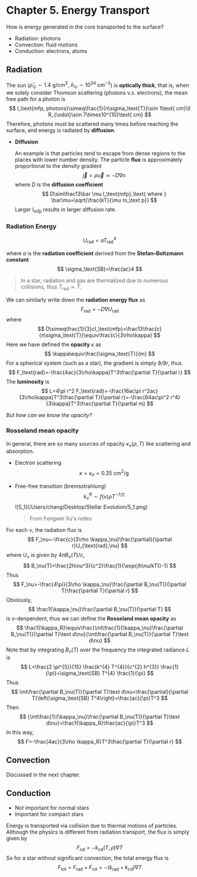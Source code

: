# Chapter 5. Energy Transport

How is energy generated in the core transported to the surface?

- Radiation: photons
- Convection: fluid motions
- Conduction: electrons, atoms

## Radiation

The sun ($\bar\rho_\odot\sim 1.4\text{ g/cm}^3,\ \bar n_\odot\sim10^{24}\text{ cm}^{-3}$) is **optically thick**, that is, when we solely consider Thomson scattering (photons v.s. electrons), the mean free path for a photon is
$$
l_\text{mfp, photons}\simeq\frac{1}{n\sigma_\text{T}}\sim 1\text{ cm}\ll R_{\odot}\sim 7\times10^{10}\text{ cm}
$$
Therefore, photons must be scattered many times before reaching the surface, and energy is radiated by **diffusion**.

- **Diffusion**

  An example is that particles tend to escape from dense regions to the places with lower number density. The particle **flux** is approximately proportional to the density gradient
  $$
  \vec j=\rho\vec u\simeq-D\nabla n
  $$
  where $D$ is the **diffusion coefficient**
  $$
  D\sim\frac13\bar \mu l_\text{mfp},\text{ where } \bar\mu=\sqrt{\frac{kT}{\mu m_\text p}}
  $$
  Larger $l_\text{mfp}$ results in larger diffusion rate.



### Radiation Energy

$$
U_\text{rad}=aT_\text{rad}^4
$$

where $a$ is the **radiation coefficient** derived from the **Stefan–Boltzmann constant**
$$
\sigma_\text{SB}=\frac{ac}4
$$

> In a star, radiation and gas are thermalized due to numerous collisions, thus $T_\text{rad}\simeq T$.

We can similarly write down the **radiation energy flux** as
$$
F_\text{rad}=-D\nabla U_\text{rad}
$$
where
$$
D\simeq\frac{1}{3}cl_\text{mfp}=\frac13\frac{c}{n\sigma_\text{T}}\equiv\frac{c}{3\rho\kappa}
$$
Here we have defined the **opacity** $\kappa$ as
$$
\kappa\equiv\frac{\sigma_\text{T}}{m}
$$
For a spherical system (such as a star), the gradient is simply ${\partial}/{\partial r}$, thus
$$
F_\text{rad}=-\frac{4ac}{3\rho\kappa}T^3\frac{\partial T}{\partial r}
$$
The **luminosity** is
$$
L=4\pi r^2 F_\text{rad}=-\frac{16ac\pi r^2ac}{3\rho\kappa}T^3\frac{\partial T}{\partial r}=-\frac{64ac\pi^2 r^4}{3\kappa}T^3\frac{\partial T}{\partial m}
$$

*But how can we know the opacity?*



### Rosseland mean opacity

In general, there are so many sources of opacity $\kappa_\nu(\rho,T)$ like scattering and absorption.

- Electron scattering
  $$
  \kappa=\kappa_e=0.35\text{ cm}^2\text{/g}
  $$

- Free-free transition (bremsstrahlung)
  $$
  k_\nu^\text{ff}\sim f(\nu)\rho T^{-7/2}
  $$
  ![5_1](/Users/chang/Desktop/Stellar Evolution/5_1.png)

  >From Fengwei Xu's notes

For each $\nu$, the radiation flux is
$$
F_\nu=-\frac{c}{3\rho \kappa_\nu}\frac{\partial}{\partial r}U_{\text{rad},\nu}
$$
where $U_\nu$ is given by $4\pi B_\nu(T)/c$,
$$
B_\nu(T)=\frac{2h\nu^3}{c^2}\frac{1}{\exp{(h\nu/kT)}-1}
$$
Thus
$$
F_\nu=-\frac{4\pi}{3\rho \kappa_\nu}\frac{\partial B_\nu(T)}{\partial T}\frac{\partial T}{\partial r}
$$
Obviously,
$$
\frac1{\kappa_\nu}\frac{\partial B_\nu(T)}{\partial T}
$$
is $\nu$-denpendent, thus we can define the **Rosseland mean opacity** as
$$
\frac1{\kappa_R}\equiv\frac{\int\frac{1}{\kappa_\nu}\frac{\partial B_\nu(T)}{\partial T}\text d\nu}{\int\frac{\partial B_\nu(T)}{\partial T}\text d\nu}
$$
Note that by integrating $B_\nu(T)$ over the frequency the integrated radiance $L$ is
$$
L=\frac{2 \pi^{5}}{15} \frac{k^{4} T^{4}}{c^{2} h^{3}} \frac{1}{\pi}=\sigma_\text{SB} T^{4} \frac{1}{\pi}
$$
Thus
$$
\int\frac{\partial B_\nu(T)}{\partial T}\text d\nu=\frac{\partial}{\partial T}\left(\sigma_\text{SB} T^4\right)=\frac{ac}{\pi}T^3
$$
Then
$$
{\int\frac{1}{\kappa_\nu}\frac{\partial B_\nu(T)}{\partial T}\text d\nu}=\frac1{\kappa_R}\frac{ac}{\pi}T^3
$$
In this way,
$$
F=-\frac{4ac}{3\rho \kappa_R}T^3\frac{\partial T}{\partial r}
$$

## Convection

Discussed in the next chapter.



## Conduction

- Not important for normal stars
- Important for compact stars

Energy is transported via collision due to thermal motions of particles. Although the physics is different from radiation transport, the flux is simply given by
$$
F_\text{cd}=-k_\text{cd}(T,\rho)\nabla T
$$
So for a star without significant convection, the total energy flux is
$$
F_\text{tot}=F_\text{rad}+F_\text{cd}=-\left(k_\text{rad}+k_\text{cd}\right)\nabla T
$$
